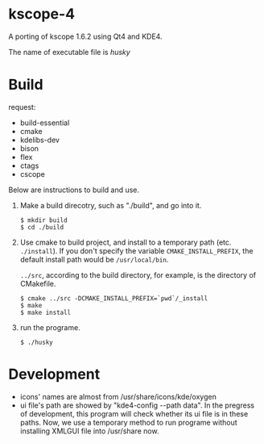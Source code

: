 # kscope-4 #

A porting of kscope 1.6.2 using Qt4 and KDE4.

The name of executable file is *husky*

# Build #

request:

- build-essential
- cmake
- kdelibs-dev
- bison
- flex
- ctags
- cscope

Below are instructions to build and use.

1. Make a build direcotry, such as "./build", and go into it.
    ```shell
    $ mkdir build
    $ cd ./build
    ```

2. Use cmake to build project, and install to a temporary path (etc. `./install`). 
   If you don't specify the variable `CMAKE_INSTALL_PREFIX`, the default install
   path would be `/usr/local/bin`.

   `../src`, according to the build directory, for example, is the directory of
   CMakefile.
    ```shell
    $ cmake ../src -DCMAKE_INSTALL_PREFIX=`pwd`/_install
    $ make
    $ make install
    ```
    
3. run the programe.
    ```shell
    $ ./husky
    ```

# Development #

- icons' names are almost from /usr/share/icons/kde/oxygen
- ui file's path are showed by "kde4-config --path data".
  In the pregress of development, this program will check whether its ui file is in these paths.
  Now, we use a temporary method to run programe without installing XMLGUI file into /usr/share now.
